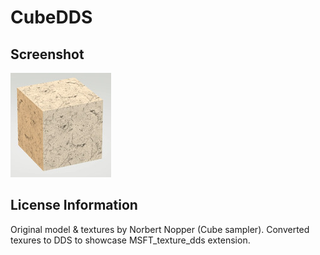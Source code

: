 # CubeDDS
## Screenshot

![screenshot](screenshot/screenshot.jpg)


## License Information

Original model & textures by Norbert Nopper (Cube sampler).
Converted texures to DDS to showcase MSFT_texture_dds extension.
